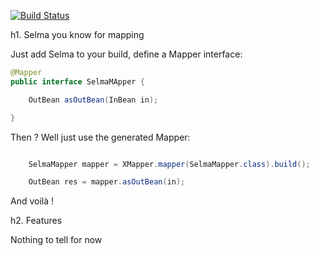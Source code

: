
[![Build Status](https://buildhive.cloudbees.com/job/slemesle/job/selma/badge/icon)](https://buildhive.cloudbees.com/job/slemesle/job/selma/)


h1. Selma you know for mapping

Just add Selma to your build, define a Mapper interface:

```java
@Mapper
public interface SelmaMApper {

    OutBean asOutBean(InBean in);

}
```

Then ? Well just use the generated Mapper:

```java

    SelmaMapper mapper = XMapper.mapper(SelmaMapper.class).build();

    OutBean res = mapper.asOutBean(in);

```

And voilà !

h2. Features




Nothing to tell for now